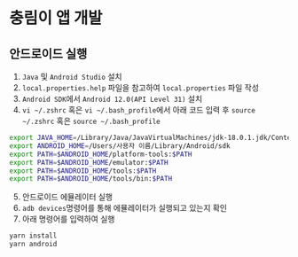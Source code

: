 # 충림이 앱 개발

## 안드로이드 실행
1. `Java` 및 `Android Studio` 설치
2. `local.properties.help` 파일을 참고하여 `local.properties` 파일 작성
3. `Android SDK`에서 `Android 12.0(API Level 31)` 설치
4. `vi ~/.zshrc` 혹은 `vi ~/.bash_profile`에서 아래 코드 입력 후 `source ~/.zshrc` 혹은 `source ~/.bash_profile`
``` bash
export JAVA_HOME=/Library/Java/JavaVirtualMachines/jdk-18.0.1.jdk/Contents/Home
export ANDROID_HOME=/Users/사용자 이름/Library/Android/sdk
export PATH=$ANDROID_HOME/platform-tools:$PATH
export PATH=$ANDROID_HOME/emulator:$PATH
export PATH=$ANDROID_HOME/tools:$PATH
export PATH=$ANDROID_HOME/tools/bin:$PATH
```
5. 안드로이드 에뮬레이터 실행
6. `adb devices`명령어를 통해 에뮬레이터가 실행되고 있는지 확인
7. 아래 명령어를 입력하여 실행
``` bash
yarn install
yarn android
```
